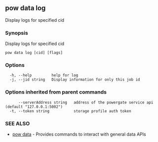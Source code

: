 ## pow data log

Display logs for specified cid

### Synopsis

Display logs for specified cid

```
pow data log [cid] [flags]
```

### Options

```
  -h, --help         help for log
  -j, --jid string   Display information for only this job id
```

### Options inherited from parent commands

```
      --serverAddress string   address of the powergate service api (default "127.0.0.1:5002")
  -t, --token string           storage profile auth token
```

### SEE ALSO

* [pow data](pow_data.md)	 - Provides commands to interact with general data APIs

